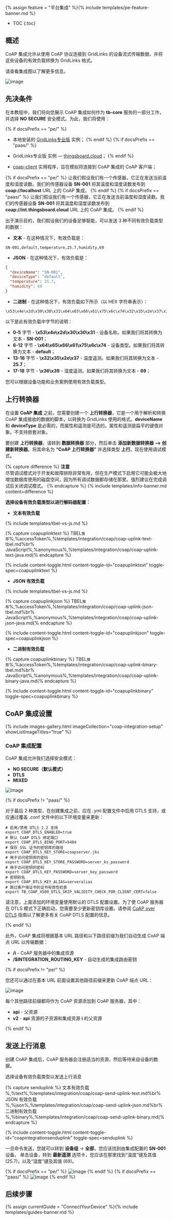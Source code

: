 {% assign feature = "平台集成" %}{% include templates/pe-feature-banner.md %}

* TOC
{:toc}

## 概述

CoAP 集成允许从使用 CoAP 协议连接到 GridLinks 的设备流式传输数据，并将这些设备的有效负载转换为 GridLinks 格式。

请查看集成图以了解更多信息。

![image](/images/user-guide/integrations/coap-integration.svg)

## 先决条件

在本教程中，我们将向您展示 CoAP 集成如何作为 **tb-core** 服务的一部分工作，并选择 **NO SECURE** 安全模式。为此，我们将使用：

{% if docsPrefix == "pe/" %}
- 本地安装的 [ GridLinks专业版](https://thingsboard.io/docs/user-guide/install/pe/installation-options/) 实例；
{% endif %}
{% if docsPrefix == "paas/" %}
-  GridLinks专业版 实例 — [thingsboard.cloud](https://thingsboard.cloud)；
{% endif %}

- [coap-client](https://manpages.ubuntu.com/manpages/focal/man5/coap-client.5.html) 实用程序，旨在模拟将连接到 CoAP 集成的 CoAP 客户端；

{% if docsPrefix == "pe/" %}
让我们假设我们有一个传感器，它正在发送当前温度和湿度读数。我们的传感器设备 **SN-001** 将其温度和湿度读数发布到 **coap://localhost** URL 上的 CoAP 集成。
{% endif %}
{% if docsPrefix == "paas/" %}
让我们假设我们有一个传感器，它正在发送当前温度和湿度读数。我们的传感器设备 **SN-001** 将其温度和湿度读数发布到 **coap://int.thingsboard.cloud** URL 上的 CoAP 集成。
{% endif %}

出于演示目的，我们假设我们的设备足够智能，可以发送 3 种不同有效负载类型的数据：
- **文本** - 在这种情况下，有效负载是：

```text
SN-001,default,temperature,25.7,humidity,69
```

- **JSON** - 在这种情况下，有效负载是：

```json
{
  "deviceName": "SN-001",
  "deviceType": "default",
  "temperature": 25.7,
  "humidity": 69
}
```

- **二进制** - 在这种情况下，有效负载如下所示（以 HEX 字符串表示）：

```text
\x53\x4e\x2d\x30\x30\x31\x64\x65\x66\x61\x75\x6c\x74\x32\x35\x2e\x37\x36\x39
```

以下是此有效负载中字节的说明：
- **0-5** 字节 - **\x53\x4e\x2d\x30\x30\x31** - 设备名称。如果我们将其转换为文本 - **SN-001**；
- **6-12** 字节 - **\x64\x65\x66\x61\x75\x6c\x74** - 设备类型。如果我们将其转换为文本 - **default**；
- **13-16** 字节 - **\x32\x35\x2e\x37** - 温度遥测。如果我们将其转换为文本 - **25.7**；
- **17-18** 字节 - **\x36\x39** - 湿度遥测。如果我们将其转换为文本 - **69**；

您可以根据设备功能和业务案例使用有效负载类型。

## 上行转换器

在设置 **CoAP 集成** 之前，您需要创建一个 **上行转换器**，它是一个用于解析和转换 CoAP 集成接收的数据的脚本，以转换为 GridLinks 使用的格式。**deviceName** 和 **deviceType** 是必需的，而属性和遥测是可选的。属性和遥测是扁平的键值对象。不支持嵌套对象。

要创建 **上行转换器**，请转到 **数据转换器** 部分，然后单击 **添加新数据转换器 —> 创建新转换器**。将其命名为 **“CoAP 上行转换器”** 并选择类型 **上行**。现在使用调试模式。

{% capture difference %}
**注意**
<br>
尽管调试模式对于开发和故障排除非常有用，但在生产模式下启用它可能会极大地增加数据库使用的磁盘空间，因为所有调试数据都存储在那里。强烈建议在完成调试后关闭调试模式。
{% endcapture %}
{% include templates/info-banner.md content=difference %}

**选择设备有效负载类型以进行解码器配置：**

- **文本有效负载**

{% include templates/tbel-vs-js.md %}

{% capture coapuplinktext %}
TBEL<small>推荐</small>%,%accessToken%,%templates/integration/coap/coap-uplink-text-tbel.md%br%
JavaScript<small></small>%,%anonymous%,%templates/integration/coap/coap-uplink-text-java.md{% endcapture %}

{% include content-toggle.html content-toggle-id="coapuplinktext" toggle-spec=coapuplinktext %}

- **JSON 有效负载**

{% include templates/tbel-vs-js.md %}

{% capture coapuplinkjson %}
TBEL<small>推荐</small>%,%accessToken%,%templates/integration/coap/coap-uplink-json-tbel.md%br%
JavaScript<small></small>%,%anonymous%,%templates/integration/coap/coap-uplink-json-java.md{% endcapture %}

{% include content-toggle.html content-toggle-id="coapuplinkjson" toggle-spec=coapuplinkjson %}


- **二进制有效负载**

{% capture coapuplinkbinary %}
TBEL<small>推荐</small>%,%accessToken%,%templates/integration/coap/coap-uplink-binary-tbel.md%br%
JavaScript<small></small>%,%anonymous%,%templates/integration/coap/coap-uplink-binary-java.md{% endcapture %}

{% include content-toggle.html content-toggle-id="coapuplinkbinary" toggle-spec=coapuplinkbinary %}

## CoAP 集成设置

{% include images-gallery.html imageCollection="coap-integration-setup" showListImageTitles="true" %}

### CoAP 集成配置

CoAP 集成允许我们选择安全模式：

- **NO SECURE（默认模式）**
- **DTLS**
- **MIXED**

![image](/images/user-guide/integrations/coap/coap-integration-modes-1.png)

{% if docsPrefix != "paas/" %}


对于最后 2 种类型，在创建集成之前，应在 .yml 配置文件中启用 DTLS 支持，或应通过覆盖 .conf 文件中的以下环境变量来更新：

```
# 启用/禁用 DTLS 1.2 支持
export COAP_DTLS_ENABLED=true
# 默认 CoAP DTLS 绑定端口
export COAP_DTLS_BIND_PORT=5484 
# 保存 SSL 证书的密钥库的路径
export COAP_DTLS_KEY_STORE=coapserver.jks 
# 用于访问密钥库的密码
export COAP_DTLS_KEY_STORE_PASSWORD=server_ks_password
# 用于访问密钥的密码
export COAP_DTLS_KEY_PASSWORD=server_key_password
# 密钥别名
export COAP_DTLS_KEY_ALIAS=serveralias
# 跳过客户端证书的证书有效性检查
export TB_COAP_X509_DTLS_SKIP_VALIDITY_CHECK_FOR_CLIENT_CERT=false
```

请注意，上面添加的环境变量使用默认的 DTLS 配置设置。为了使 CoAP 服务器在 DTLS 模式下正确启动，您需要至少更新密钥库设置。请参阅 [CoAP over DTLS](/docs/pe/user-guide/coap-over-dtls) 指南以了解更多有关 CoAP DTLS 配置的信息。

{% endif %}

此外，CoAP 集成将根据基本 URL 路径和以下路径前缀为我们自动生成 CoAP 端点 URL 以传输数据：
- **/i** - CoAP 服务器中的集成资源
- **/$INTEGRATION_ROUTING_KEY** - 自动生成的集成路由密钥

{% if docsPrefix != "pe/" %}

您还可以通过在基本 URL 前面设置其他路径前缀来更新 CoAP 端点 URL：

![image](/images/user-guide/integrations/coap/coap-integration-configuration-extra-path-prefix-1-paas.png)

每个其他路径前缀都将作为 CoAP 资源添加到 CoAP 服务器，其中：
- **api** - 父资源
- **v2** - **api** 资源的子资源和集成资源 **i** 的父资源

{% endif %}

## 发送上行消息

创建 CoAP 集成后，CoAP 服务器会注册适当的资源，然后等待来自设备的数据。

选择设备有效负载类型以发送上行消息

{% capture senduplink %}
文本有效负载<br>%,%text%,%templates/integration/coap/coap-send-uplink-text.md%br%
JSON 有效负载<br>%,%json%,%templates/integration/coap/coap-send-uplink-json.md%br%
二进制有效负载<br>%,%binary%,%templates/integration/coap/coap-send-uplink-binary.md{% endcapture %}

{% include content-toggle.html content-toggle-id="coapintegrationsenduplink" toggle-spec=senduplink %}

一旦命令发送，您就可以转到 **设备组** -> **全部**，您应该找到由集成配置的 **SN-001** 设备。
单击设备，转到 **最新遥测** 选项卡，您应该在那里找到“温度”键及其值 (25.7)，以及“湿度”键及其值 (69)。

{% if docsPrefix == "pe/" %}
![image](/images/user-guide/integrations/coap/coap-integration-test-uplink-pe.png)
{% endif %}
{% if docsPrefix == "paas/" %}
![image](/images/user-guide/integrations/coap/coap-integration-test-uplink-paas.png)
{% endif %}

## 后续步骤

{% assign currentGuide = "ConnectYourDevice" %}{% include templates/guides-banner.md %}